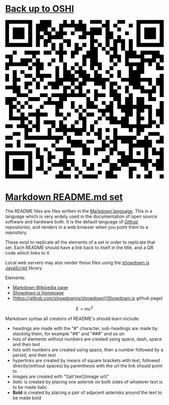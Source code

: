 # [Back up to OSHI](../)

![](../qrcodes/markdown-qrcode.png)

# [Markdown README.md set](https://github.com/LafeLabs/OSHI/tree/main/readme)

The README files are files written in the [Markdown language](https://en.wikipedia.org/wiki/Markdown).  This is a language which is very widely used in the documentation of open source software and hardware both. It is the default language of [Github](https://github.com) repositories, and renders in a web browser when you point them to a repository.

These exist to replicate all the elements of a set in order to replicate that set.  Each README should have a link back to itself in the title, and a QR code which links to it.

Local web servers may also render these files using the [showdown.js](https://github.com/showdownjs/showdown) [JavaScript](../javascript) library.

Elements:

 - [Markdown Wikipedia page](https://en.wikipedia.org/wiki/Markdown)
 - [Showdown.js homepage](https://showdownjs.com/)
 - [https://github.com/showdownjs/showdown](Showdown.js github page)

$$
E = mc^2
$$

Markdown syntax all creators of README's should learn include:

 - headings are made with the "#" character, sub-headings are made by stacking them, for example "##" and "###" and so on
 - lists of elements without numbers are created using space, dash, space and then text
 - lists with numbers are created using space, then a number followed by a period, and then text
 - hyperlinks are created by means of square brackets with text, followed directly(without spaces) by parenthesis with the url the link should point to
 - images are created with "!\[alt text\]\(image url\)" 
 - *Italic* is created by placing one asterisk on both sides of whatever text is to be made italic
 - **Bold** is created by placing a pair of adjacent asterisks around the text to be made bold



